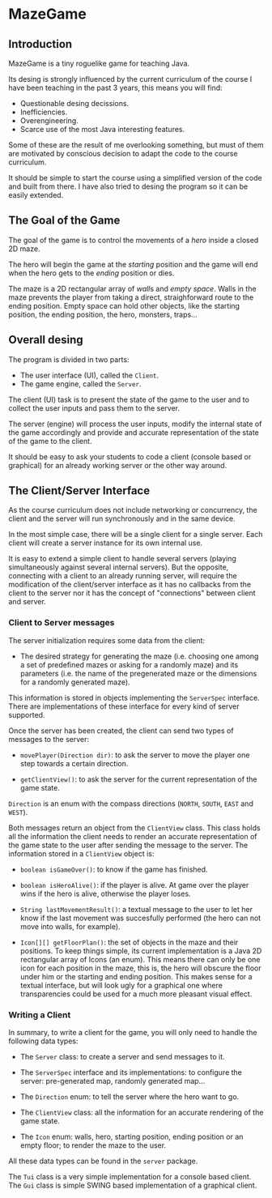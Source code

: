 # MazeGame

## Introduction

MazeGame is a tiny roguelike game for teaching Java.

Its desing is strongly influenced by the current curriculum of the course I
have been teaching in the past 3 years, this means you will find:

- Questionable desing decissions.
- Inefficiencies.
- Overengineering.
- Scarce use of the most Java interesting features.

Some of these are the result of me overlooking something, but must of them are
motivated by conscious decision to adapt the code to the course curriculum.

It should be simple to start the course using a simplified version of the code
and built from there. I have also tried to desing the program so it can be easily
extended.

## The Goal of the Game

The goal of the game is to control the movements of a *hero* inside a closed 2D
maze.

The hero will begin the game at the *starting* position and the game will end
when the hero gets to the *ending* position or dies.

The maze is a 2D rectangular array of *wall*s and *empty space*. Walls in the
maze prevents the player from taking a direct, straighforward route to the
ending position. Empty space can hold other objects, like the starting
position, the ending position, the hero, monsters, traps...

## Overall desing

The program is divided in two parts:

- The user interface (UI), called the `Client`.
- The game engine, called the `Server`.

The client (UI) task is to present the state of the game to the user and to
collect the user inputs and pass them to the server.

The server (engine) will process the user inputs, modify the internal state of
the game accordingly and provide and accurate representation of the state of
the game to the client. 

It should be easy to ask your students to code a client (console based or
graphical) for an already working server or the other way around.

## The Client/Server Interface

As the course curriculum does not include networking or concurrency, the
client and the server will run synchronously and in the same device.

In the most simple case, there will be a single client for a single server.
Each client will create a server instance for its own internal use.

It is easy to extend a simple client to handle several servers (playing
simultaneously against several internal servers). But the opposite, connecting
with a client to an already running server, will require the modification of
the client/server interface as it has no callbacks from the client to the
server nor it has the concept of "connections" between client and server.

### Client to Server messages

The server initialization requires some data from the client:

- The desired strategy for generating the maze (i.e. choosing one among a set
  of predefined mazes or asking for a randomly maze) and its parameters (i.e.
  the name of the pregenerated maze or the dimensions for a randomly generated
  maze).

This information is stored in objects implementing the `ServerSpec` interface.
There are implementations of these interface for every kind of server supported.

Once the server has been created, the client can send two types of messages to
the server:

- `movePlayer(Direction dir)`: to ask the server to move the player one step
  towards a certain direction.

- `getClientView()`: to ask the server for the current representation of the
  game state.

`Direction` is an enum with the compass directions (`NORTH`, `SOUTH`, `EAST` and
`WEST`).

Both messages return an object from the `ClientView` class. This class holds
all the information the client needs to render an accurate representation of
the game state to the user after sending the message to the server. The
information stored in a `ClientView` object is:

- `boolean isGameOver()`: to know if the game has finished.

- `boolean isHeroAlive()`: if the player is alive. At game over the
  player wins if the hero is alive, otherwise the player loses.

- `String lastMovementResult()`: a textual message to the user to let her know
  if the last movement was succesfully performed (the hero can not move into
  walls, for example).

- `Icon[][] getFloorPlan()`: the set of objects in the maze and their
  positions. To keep things simple, its current implementation is a Java 2D
  rectangular array of Icons (an enum). This means there can only be one icon
  for each position in the maze, this is, the hero will obscure the floor under
  him or the starting and ending position. This makes sense for a textual
  interface, but will look ugly for a graphical one where transparencies could
  be used for a much more pleasant visual effect.

### Writing a Client

In summary, to write a client for the game, you will only need to handle the
following data types:

- The `Server` class: to create a server and send messages to it.

- The `ServerSpec` interface and its implementations: to configure the server:
  pre-generated map, randomly generated map...

- The `Direction` enum: to tell the server where the hero want to go.

- The `ClientView` class: all the information for an accurate rendering of the
  game state.

- The `Icon` enum: walls, hero, starting position, ending position or an empty
  floor; to render the maze to the user.

All these data types can be found in the `server` package.

The `Tui` class is a very simple implementation for a console based client. The
`Gui` class is simple SWING based implementation of a graphical client.

